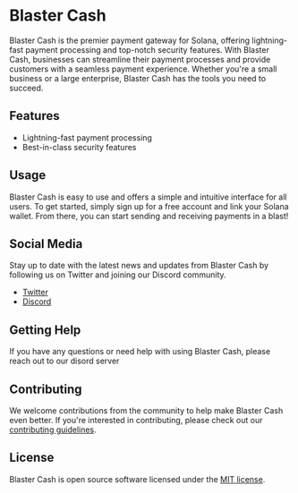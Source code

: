 Blaster Cash
============

Blaster Cash is the premier payment gateway for Solana, offering lightning-fast payment processing and top-notch security features. With Blaster Cash, businesses can streamline their payment processes and provide customers with a seamless payment experience. Whether you're a small business or a large enterprise, Blaster Cash has the tools you need to succeed.

Features
--------

*   Lightning-fast payment processing
*   Best-in-class security features

Usage
-----

Blaster Cash is easy to use and offers a simple and intuitive interface for all users. To get started, simply sign up for a free account and link your Solana wallet. From there, you can start sending and receiving payments in a blast!

Social Media
------------

Stay up to date with the latest news and updates from Blaster Cash by following us on Twitter and joining our Discord community.

*   [Twitter](https://twitter.com/blaster_cash)
*   [Discord](https://discord.gg/u9yEMApe)

Getting Help
------------

If you have any questions or need help with using Blaster Cash, please reach out to our disord server

Contributing
------------

We welcome contributions from the community to help make Blaster Cash even better. If you're interested in contributing, please check out our [contributing guidelines](CONTRIBUTING.md).

License
-------

Blaster Cash is open source software licensed under the [MIT license](LICENSE).
